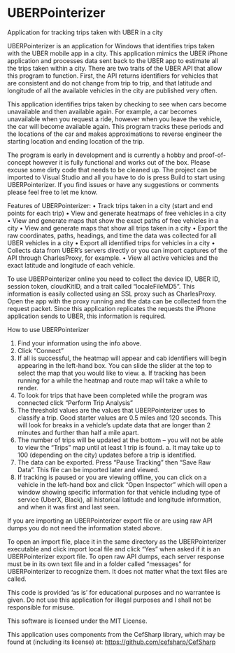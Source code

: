 # UBERPointerizer
Application for tracking trips taken with UBER in a city

UBERPointerizer is an application for Windows that identifies trips taken with the UBER mobile app in a city.  This application mimics the UBER iPhone application and processes data sent back to the UBER app to estimate all the trips taken within a city.  There are two traits of the UBER API that allow this program to function.  First, the API returns identifiers for vehicles that are consistent and do not change from trip to trip, and that latitude and longitude of all the available vehicles in the city are published very often.

This application identifies trips taken by checking to see when cars become unavailable and then available again.  For example, a car becomes unavailable when you request a ride, however when you leave the vehicle, the car will become available again.  This program tracks these periods and the locations of the car and makes approximations to reverse engineer the starting location and ending location of the trip.

The program is early in development and is currently a hobby and proof-of-concept however it is fully functional and works out of the box.  Please excuse some dirty code that needs to be cleaned up.  The project can be imported to Visual Studio and all you have to do is press Build to start using UBERPointerizer.  If you find issues or have any suggestions or comments please feel free to let me know.

Features of UBERPointerizer:
•	Track trips taken in a city (start and end points for each trip)
•	View and generate heatmaps of free vehicles in a city
•	View and generate maps that show the exact paths of free vehicles in a city
•	View and generate maps that show all trips taken in a city
•	Export the raw coordinates, paths, headings, and time the data was collected for all UBER vehicles in a city
•	Export all identified trips for vehicles in a city
•	Collects data from UBER’s servers directly or you can import captures of the API through CharlesProxy, for example.
•	View all active vehicles and the exact latitude and longitude of each vehicle.

To use UBERPointerizer online you need to collect the device ID, UBER ID, session token, cloudKitID, and a trait called “localeFileMD5”.  This information is easily collected using an SSL proxy such as CharlesProxy.  Open the app with the proxy running and the data can be collected from the request packet.  Since this application replicates the requests the iPhone application sends to UBER, this information is required.

How to use UBERPointerizer
1.	Find your information using the info above.
2.	Click “Connect”
3.	If all is successful, the heatmap will appear and cab identifiers will begin appearing in the left-hand box.  You can slide the slider at the top to select the map that you would like to view.
a.	If tracking has been running for a while the heatmap and route map will take a while to render.
4.	To look for trips that have been completed while the program was connected click “Perform Trip Analysis”
5.	The threshold values are the values that UBERPointerizer uses to classify a trip.  Good starter values are 0.5 miles and 120 seconds.  This will look for breaks in a vehicle’s update data that are longer than 2 minutes and further than half a mile apart.
6.	The number of trips will be updated at the bottom – you will not be able to view the “Trips” map until at least 1 trip is found.
a.	It may take up to 100 (depending on the city) updates before a trip is identified.
7.	The data can be exported.  Press “Pause Tracking” then “Save Raw Data”.  This file can be imported later and viewed.
8.	If tracking is paused or you are viewing offline, you can click on a vehicle in the left-hand box and click “Open Inspector” which will open a window showing specific information for that vehicle including type of service (UberX, Black), all historical latitude and longitude information, and when it was first and last seen.

If you are importing an UBERPointerizer export file or are using raw API dumps you do not need the information stated above.

To open an import file, place it in the same directory as the UBERPointerizer executable and click import local file and click “Yes” when asked if it is an UBERPointerizer export file.  To open raw API dumps, each server response must be in its own text file and in a folder called “messages” for UBERPointerizer to recognize them.  It does not matter what the text files are called.

This code is provided ‘as is’ for educational purposes and no warrantee is given.  Do not use this application for illegal purposes and I shall not be responsible for misuse.

This software is licensed under the MIT License.

This application uses components from the CefSharp library, which may be found at (including its license) at: https://github.com/cefsharp/CefSharp
